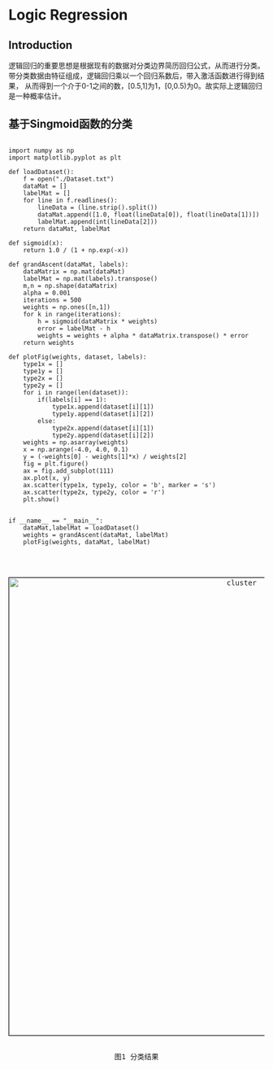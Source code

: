 # Logic Regression
## Introduction
逻辑回归的重要思想是根据现有的数据对分类边界简历回归公式，从而进行分类。带分类数据由特征组成，逻辑回归乘以一个回归系数后，带入激活函数进行得到结果，
从而得到一个介于0-1之间的数，[0.5,1]为1，[0,0.5)为0。故实际上逻辑回归是一种概率估计。
## 基于Singmoid函数的分类
<pre><code>
import numpy as np
import matplotlib.pyplot as plt

def loadDataset():
    f = open("./Dataset.txt")
    dataMat = []
    labelMat = []
    for line in f.readlines():
        lineData = (line.strip().split())
        dataMat.append([1.0, float(lineData[0]), float(lineData[1])])
        labelMat.append(int(lineData[2]))
    return dataMat, labelMat

def sigmoid(x):
    return 1.0 / (1 + np.exp(-x))

def grandAscent(dataMat, labels):
    dataMatrix = np.mat(dataMat)
    labelMat = np.mat(labels).transpose()
    m,n = np.shape(dataMatrix)
    alpha = 0.001
    iterations = 500
    weights = np.ones([n,1])
    for k in range(iterations):
        h = sigmoid(dataMatrix * weights)
        error = labelMat - h
        weights = weights + alpha * dataMatrix.transpose() * error
    return weights

def plotFig(weights, dataset, labels):
    type1x = []
    type1y = []
    type2x = []
    type2y = []
    for i in range(len(dataset)):
        if(labels[i] == 1):
            type1x.append(dataset[i][1])
            type1y.append(dataset[i][2])
        else:
            type2x.append(dataset[i][1])
            type2y.append(dataset[i][2])
    weights = np.asarray(weights)    
    x = np.arange(-4.0, 4.0, 0.1)
    y = (-weights[0] - weights[1]*x) / weights[2]
    fig = plt.figure()
    ax = fig.add_subplot(111)
    ax.plot(x, y)
    ax.scatter(type1x, type1y, color = 'b', marker = 's')
    ax.scatter(type2x, type2y, color = 'r')
    plt.show()


if __name__ == "__main__":
    dataMat,labelMat = loadDataset()
    weights = grandAscent(dataMat, labelMat)
    plotFig(weights, dataMat, labelMat)
</code></p>

<div align="center">
<img style="flex-grow:1; flex-shrink:1; border: 1px solid black;" src="./.png" width="900" alt="cluster" />
</div>
<p align="center">图1 分类结果</p>
